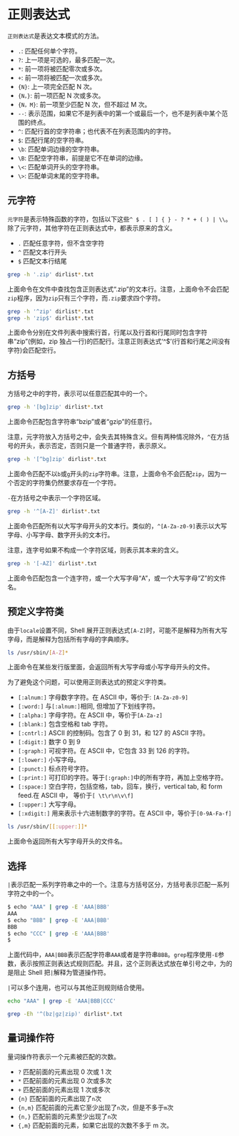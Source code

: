 # 正则表达式

`正则表达式`是表达文本模式的方法。

* `.`: 匹配任何单个字符。
* `?`: 上一项是可选的，最多匹配一次。
* `*`: 前一项将被匹配零次或多次。
* `+`: 前一项将被匹配一次或多次。
* `{N}`: 上一项完全匹配 N 次。
* `{N，}`: 前一项匹配 N 次或多次。
* `{N，M}`: 前一项至少匹配 N 次，但不超过 M 次。
* `--`: 表示范围，如果它不是列表中的第一个或最后一个，也不是列表中某个范围的终点。
* `^`: 匹配行首的空字符串；也代表不在列表范围内的字符。
* `$`: 匹配行尾的空字符串。
* `\b`: 匹配单词边缘的空字符串。
* `\B`: 匹配空字符串，前提是它不在单词的边缘。
* `\<`: 匹配单词开头的空字符串。
* `\>`: 匹配单词末尾的空字符串。

## 元字符

`元字符`是表示特殊函数的字符，包括以下这些`^ $ . [ ] { } - ? * + ( ) | \\`。除了元字符，其他字符在正则表达式中，都表示原来的含义。

* `.` 匹配任意字符，但不含空字符
* `^` 匹配文本行开头
* `$` 匹配文本行结尾

```bash
grep -h '.zip' dirlist*.txt
```

上面命令在文件中查找包含正则表达式“.zip”的文本行。注意，上面命令不会匹配`zip`程序，因为`zip`只有三个字符，而`.zip`要求四个字符。

```bash
grep -h '^zip' dirlist*.txt
grep -h 'zip$' dirlist*.txt
```

上面命令分别在文件列表中搜索行首，行尾以及行首和行尾同时包含字符串“zip”\(例如，zip 独占一行\)的匹配行。注意正则表达式‘^$’\(行首和行尾之间没有字符\)会匹配空行。

## 方括号

方括号之中的字符，表示可以任意匹配其中的一个。

```bash
grep -h '[bg]zip' dirlist*.txt
```

上面命令匹配包含字符串“bzip”或者“gzip”的任意行。

注意，元字符放入方括号之中，会失去其特殊含义。但有两种情况除外，`^`在方括号的开头，表示否定，否则只是一个普通字符，表示原义。

```bash
grep -h '[^bg]zip' dirlist*.txt
```

上面命令匹配不以`b`或`g`开头的`zip`字符串。注意，上面命令不会匹配`zip`，因为一个否定的字符集仍然要求存在一个字符。

`-`在方括号之中表示一个字符区域。

```bash
grep -h '^[A-Z]' dirlist*.txt
```

上面命令匹配所有以大写字母开头的文本行。类似的，`^[A-Za-z0-9]`表示以大写字母、小写字母、数字开头的文本行。

注意，连字号如果不构成一个字符区域，则表示其本来的含义。

```bash
grep -h '[-AZ]' dirlist*.txt
```

上面命令匹配包含一个连字符，或一个大写字母“A”，或一个大写字母“Z”的文件名。

## 预定义字符类

由于`locale`设置不同，Shell 展开正则表达式`[A-Z]`时，可能不是解释为所有大写字母，而是解释为包括所有字母的字典顺序。

```bash
ls /usr/sbin/[A-Z]*
```

上面命令在某些发行版里面，会返回所有大写字母或小写字母开头的文件。

为了避免这个问题，可以使用正则表达式的预定义字符类。

* `[:alnum:]` 字母数字字符。在 ASCII 中，等价于: `[A-Za-z0-9]`
* `[:word:]` 与`[:alnum:]`相同, 但增加了下划线字符。
* `[:alpha:]` 字母字符。在 ASCII 中，等价于`[A-Za-z]`
* `[:blank:]` 包含空格和 tab 字符。
* `[:cntrl:]` ASCII 的控制码。包含了 0 到 31，和 127 的 ASCII 字符。
* `[:digit:]` 数字 0 到 9
* `[:graph:]` 可视字符。在 ASCII 中，它包含 33 到 126 的字符。
* `[:lower:]` 小写字母。
* `[:punct:]` 标点符号字符。
* `[:print:]` 可打印的字符。等于`[:graph:]`中的所有字符，再加上空格字符。
* `[:space:]` 空白字符，包括空格，tab，回车，换行，vertical tab, 和 form feed.在 ASCII 中， 等价于`[ \t\r\n\v\f]`
* `[:upper:]` 大写字母。
* `[:xdigit:]` 用来表示十六进制数字的字符。在 ASCII 中，等价于`[0-9A-Fa-f]`

```bash
ls /usr/sbin/[[:upper:]]*
```

上面命令返回所有大写字母开头的文件名。

## 选择

`|`表示匹配一系列字符串之中的一个。注意与方括号区分，方括号表示匹配一系列字符之中的一个。

```bash
$ echo "AAA" | grep -E 'AAA|BBB'
AAA
$ echo "BBB" | grep -E 'AAA|BBB'
BBB
$ echo "CCC" | grep -E 'AAA|BBB'
$
```

上面代码中，`AAA|BBB`表示匹配字符串`AAA`或者是字符串`BBB`。`grep`程序使用`-E`参数，表示按照正则表达式规则匹配。并且，这个正则表达式放在单引号之中，为的是阻止 Shell 把`|`解释为管道操作符。

`|`可以多个连用，也可以与其他正则规则结合使用。

```bash
echo "AAA" | grep -E 'AAA|BBB|CCC'

grep -Eh '^(bz|gz|zip)' dirlist*.txt
```

## 量词操作符

量词操作符表示一个元素被匹配的次数。

* `?` 匹配前面的元素出现 0 次或 1 次
* `*` 匹配前面的元素出现 0 次或多次
* `+` 匹配前面的元素出现 1 次或多次
* `{n}` 匹配前面的元素出现了`n`次
* `{n,m}` 匹配前面的元素它至少出现了`n`次，但是不多于`m`次
* `{n,}` 匹配前面的元素至少出现了`n`次
* `{,m}` 匹配前面的元素，如果它出现的次数不多于 m 次。

